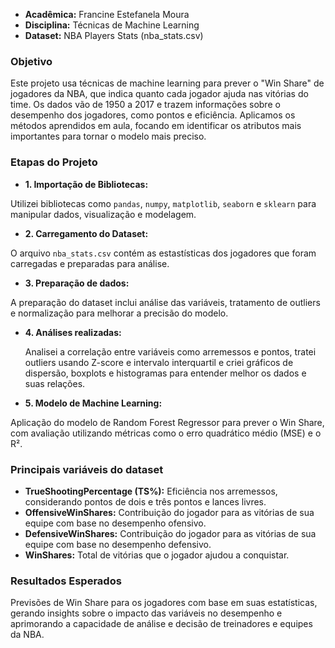 * **Acadêmica:** Francine Estefanela Moura
* **Disciplina:** Técnicas de Machine Learning
* **Dataset:** NBA Players Stats (nba_stats.csv)

### **Objetivo**
Este projeto usa técnicas de machine learning para prever o "Win Share" de jogadores da NBA, que indica quanto cada jogador ajuda nas vitórias do time. Os dados vão de 1950 a 2017 e trazem informações sobre o desempenho dos jogadores, como pontos e eficiência. Aplicamos os métodos aprendidos em aula, focando em identificar os atributos mais importantes para tornar o modelo mais preciso.

### **Etapas do Projeto**

* **1. Importação de Bibliotecas:**
  
Utilizei bibliotecas como `pandas`, `numpy`, `matplotlib`, `seaborn` e `sklearn` para manipular dados, visualização e modelagem.

* **2. Carregamento do Dataset:**
  
O arquivo `nba_stats.csv` contém as estastísticas dos jogadores que foram carregadas e preparadas para análise.

* **3. Preparação de dados:**
  
A preparação do dataset inclui análise das variáveis, tratamento de outliers e normalização para melhorar a precisão do modelo.

* **4. Análises realizadas:**

  Analisei a correlação entre variáveis como arremessos e pontos, tratei outliers usando Z-score e intervalo interquartil e criei gráficos de dispersão, boxplots e histogramas para entender melhor os dados e suas relações.

* **5. Modelo de Machine Learning:**
 
Aplicação do modelo de Random Forest Regressor para prever o Win Share, com avaliação utilizando métricas como o erro quadrático médio (MSE) e o R².

### **Principais variáveis do dataset**
* **TrueShootingPercentage (TS%):** Eficiência nos arremessos, considerando pontos de dois e três pontos e lances livres.
* **OffensiveWinShares:** Contribuição do jogador para as vitórias de sua equipe com base no desempenho ofensivo.
* **DefensiveWinShares:** Contribuição do jogador para as vitórias de sua equipe com base no desempenho defensivo.
* **WinShares:** Total de vitórias que o jogador ajudou a conquistar.

### **Resultados Esperados**
Previsões de Win Share para os jogadores com base em suas estatísticas, gerando insights sobre o impacto das variáveis no desempenho e aprimorando a capacidade de análise e decisão de treinadores e equipes da NBA.
